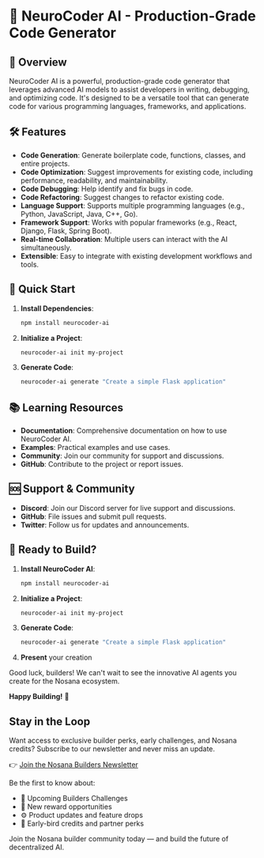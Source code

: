 # 🚀 NeuroCoder AI - Production-Grade Code Generator

## 🚀 Overview

NeuroCoder AI is a powerful, production-grade code generator that leverages advanced AI models to assist developers in writing, debugging, and optimizing code. It's designed to be a versatile tool that can generate code for various programming languages, frameworks, and applications.

## 🛠️ Features

- **Code Generation**: Generate boilerplate code, functions, classes, and entire projects.
- **Code Optimization**: Suggest improvements for existing code, including performance, readability, and maintainability.
- **Code Debugging**: Help identify and fix bugs in code.
- **Code Refactoring**: Suggest changes to refactor existing code.
- **Language Support**: Supports multiple programming languages (e.g., Python, JavaScript, Java, C++, Go).
- **Framework Support**: Works with popular frameworks (e.g., React, Django, Flask, Spring Boot).
- **Real-time Collaboration**: Multiple users can interact with the AI simultaneously.
- **Extensible**: Easy to integrate with existing development workflows and tools.

## 🔗 Quick Start

1. **Install Dependencies**:
   ```bash
   npm install neurocoder-ai
   ```

2. **Initialize a Project**:
   ```bash
   neurocoder-ai init my-project
   ```

3. **Generate Code**:
   ```bash
   neurocoder-ai generate "Create a simple Flask application"
   ```

## 📚 Learning Resources

- **Documentation**: Comprehensive documentation on how to use NeuroCoder AI.
- **Examples**: Practical examples and use cases.
- **Community**: Join our community for support and discussions.
- **GitHub**: Contribute to the project or report issues.

## 🆘 Support & Community

- **Discord**: Join our Discord server for live support and discussions.
- **GitHub**: File issues and submit pull requests.
- **Twitter**: Follow us for updates and announcements.

## 🎉 Ready to Build?

1. **Install NeuroCoder AI**:
   ```bash
   npm install neurocoder-ai
   ```

2. **Initialize a Project**:
   ```bash
   neurocoder-ai init my-project
   ```

3. **Generate Code**:
   ```bash
   neurocoder-ai generate "Create a simple Flask application"
   ```

4. **Present** your creation

Good luck, builders! We can't wait to see the innovative AI agents you create for the Nosana ecosystem.

**Happy Building!** 🚀

## Stay in the Loop

Want access to exclusive builder perks, early challenges, and Nosana credits?
Subscribe to our newsletter and never miss an update.

👉 [ Join the Nosana Builders Newsletter ](https://e86f0b9c.sibforms.com/serve/MUIFALaEjtsXB60SDmm1_DHdt9TOSRCFHOZUSvwK0ANbZDeJH-sBZry2_0YTNi1OjPt_ZNiwr4gGC1DPTji2zdKGJos1QEyVGBzTq_oLalKkeHx3tq2tQtzghyIhYoF4_sFmej1YL1WtnFQyH0y1epowKmDFpDz_EdGKH2cYKTleuTu97viowkIIMqoDgMqTD0uBaZNGwjjsM07T)

Be the first to know about:
- 🧠 Upcoming Builders Challenges
- 💸 New reward opportunities
- ⚙ Product updates and feature drops
- 🎁 Early-bird credits and partner perks

Join the Nosana builder community today — and build the future of decentralized AI.


